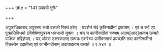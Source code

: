 +++
title = "141 उपपन्नो गुणैः"

+++

अपुत्राधिकाराद् अपुत्रस्य सतो दत्तको रिक्थं हरेत् । प्रदर्शनं चेदं कृत्रिमादीनां द्रष्टव्यम् । एवं च सर्व एव पुत्रप्रतिनिधयो ऽविशेषेणापुत्रस्य धनभाजो युक्ताः । यच् च कानीनादीनां षण्णाम् अदाय्[आद्]अत्वम् उच्यते पाक्षिकं तद्विज्ञेयम् । यद् औरस उत्तरकालम् उत्पन्नः उत्तरेभ्यः प्रजीवनमात्रं प्रयच्छति तदा कानीनादीनां विकल्पेन ददातीत्य् एवं कानीनादीनाम् अदायादत्वम् उच्यते ॥ ९.१४१ ॥